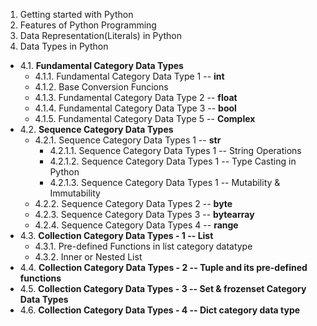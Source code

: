 
1. Getting started with Python
2. Features of Python Programming
3. Data Representation(Literals) in Python
4. Data Types in Python
  * 4.1. **Fundamental Category Data Types**
    * 4.1.1. Fundamental Category Data Type 1 -- **int**
    * 4.1.2. Base Conversion Funcions
    * 4.1.3. Fundamental Category Data Type 2 -- **float**
    * 4.1.4. Fundamental Category Data Type 3 -- **bool**
    * 4.1.5. Fundamental Category Data Type 5 -- **Complex**
  * 4.2. **Sequence Category Data Types**
    * 4.2.1. Sequence Category Data Types 1 -- **str**
      * 4.2.1.1. Sequence Category Data Types 1 -- String Operations
      * 4.2.1.2. Sequence Category Data Types 1 -- Type Casting in Python
      * 4.2.1.3. Sequence Category Data Types 1 -- Mutability & Immutability
    * 4.2.2. Sequence Category Data Types 2 -- **byte**
    * 4.2.3. Sequence Category Data Types 3 -- **bytearray**
    * 4.2.4. Sequence Category Data Types 4 -- **range**
  * 4.3. **Collection Category Data Types - 1 -- List**
    * 4.3.1. Pre-defined Functions in list category datatype
    * 4.3.2. Inner or Nested List
  * 4.4. **Collection Category Data Types - 2 -- Tuple and its pre-defined functions**
  * 4.5. **Collection Category Data Types - 3 -- Set & frozenset Category Data Types**
  * 4.6. **Collection Category Data Types - 4 -- Dict category data type**

